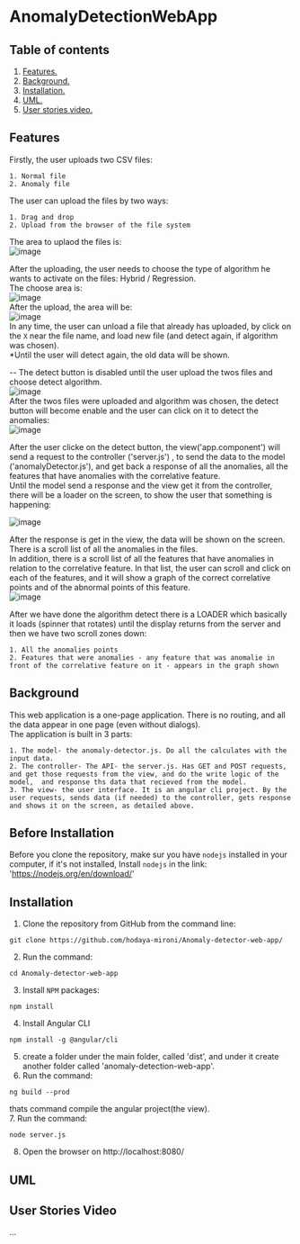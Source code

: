 # AnomalyDetectionWebApp

## Table of contents
1. [ Features. ](#feat)  
2. [ Background. ](#back)  
3. [ Installation. ](#inst)
4. [ UML. ](#UML)
5. [ User stories video. ](#user)

<a name="feat"></a>
## Features
Firstly, the user uploads two CSV files:  
```
1. Normal file
2. Anomaly file  
```

The user can upload the files by two ways:  
```
1. Drag and drop
2. Upload from the browser of the file system  
```
The area to uplaod the files is:    
![image](https://user-images.githubusercontent.com/71708182/120105834-4d6f6080-c163-11eb-929c-01112285a43b.png)


After the uploading, the user needs to choose the type of algorithm he wants to activate on the files: Hybrid / Regression.  
The choose area is:   
![image](https://user-images.githubusercontent.com/71708182/120105886-7132a680-c163-11eb-8d92-f7e457708ffb.png)   
 After the upload, the area will be:   
 ![image](https://user-images.githubusercontent.com/71708182/120106105-6fb5ae00-c164-11eb-931e-d9a8d087cd15.png)   
 In any time, the user can unload a file that already has uploaded, by click on the `X` near the file name, and load new file (and detect again, if algorithm was chosen).    
*Until the user will detect again, the old data will be shown.   

-- The detect button is disabled until the user upload the twos files and choose detect algorithm.     
![image](https://user-images.githubusercontent.com/71708182/120105971-dab2b500-c163-11eb-81fc-5cb4b8be2cda.png)    
After the twos files were uploaded and algorithm was chosen, the detect button will become enable and the user can click on it to detect the anomalies:   
![image](https://user-images.githubusercontent.com/71708182/120106202-db981680-c164-11eb-8961-9c461b49c33e.png)

After the user clicke on the detect button, the view('app.component') will send a request to the controller ('server.js') , to send the data to the model ('anomalyDetector.js'),
and get back a response of all the anomalies, all the features that have anomalies with the correlative feature.   
Until the model send a response and the view get it from the controller, there will be a loader on the screen, to show the user that something is happening:     

![image](https://user-images.githubusercontent.com/71708182/120109956-574d8f80-c174-11eb-8695-ebe8a3582397.png)

After the response is get in the view, the data will be shown on the screen.   
There is a scroll list of all the anomalies in the files.   
In addition, there is a scroll list of all the features that have anomalies in relation to the correlative feature. In that list, the user can scroll and click on each of the features, and it will show a graph of the correct correlative points and of the abnormal points of this feature.   
![image](https://user-images.githubusercontent.com/71708182/120106597-57df2980-c166-11eb-9072-7e0a38f307f5.png)    
 

After we have done the algorithm detect there is a LOADER which basically it loads (spinner that rotates) until the display returns from the server and then we have two scroll zones down:  
```
1. All the anomalies points
2. Features that were anomalies - any feature that was anomalie in front of the correlative feature on it - appears in the graph shown  
```
<a name="back"></a>
## Background
This web application is a one-page application. There is no routing, and all the data appear in one page (even without dialogs).   
The application is built in 3 parts:
```
1. The model- the anomaly-detector.js. Do all the calculates with the input data.
2. The controller- The API- the server.js. Has GET and POST requests, and get those requests from the view, and do the write logic of the model,  and response ths data that recieved from the model.
3. The view- the user interface. It is an angular cli project. By the user requests, sends data (if needed) to the controller, gets response and shows it on the screen, as detailed above.
```

<a name="before"></a>
## Before Installation
Before you clone the repository, make sur you have `nodejs` installed in your computer, if it's not installed, Install `nodejs` in the link: 'https://nodejs.org/en/download/'  

<a name="inst"></a>
## Installation
1. Clone the repository from GitHub from the command line:  
```
git clone https://github.com/hodaya-mironi/Anomaly-detector-web-app/
```  
2. Run the command:  
```
cd Anomaly-detector-web-app
```
3. Install `NPM` packages:  
```
npm install  
```  
4. Install Angular CLI
```  
npm install -g @angular/cli
```  
5. create a folder under the main folder, called 'dist', and under it create another folder called 'anomaly-detection-web-app'.
6. Run the command:
```  
ng build --prod   
```     
thats command compile the angular project(the view).   
7. Run the command:
```  
node server.js
```
8. Open the browser on  http://localhost:8080/    
<a name="UML"></a>
## UML

<a name="user"></a>
## User Stories Video
...
